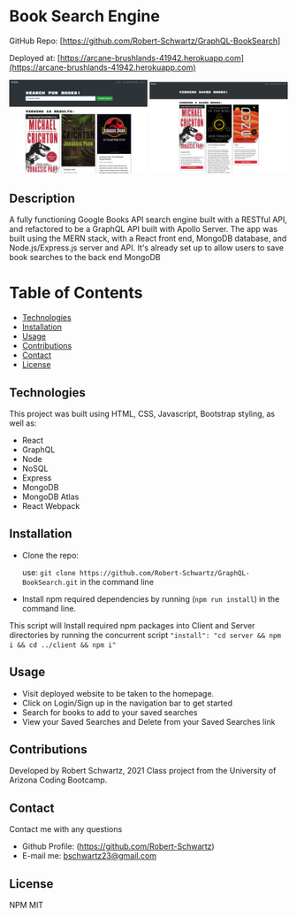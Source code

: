 # Book Search Engine

GitHub Repo: [https://github.com/Robert-Schwartz/GraphQL-BookSearch] <br>

Deployed at: [https://arcane-brushlands-41942.herokuapp.com](https://arcane-brushlands-41942.herokuapp.com) <br>

<img src="preview1.png" alt="previewSearch" width="250"/>   <img src="preview2.png" alt="previewSaved" width="250"/>

## Description

A fully functioning Google Books API search engine built with a RESTful API, and refactored to be a GraphQL API built with Apollo Server. The app was built using the MERN stack, with a React front end, MongoDB database, and Node.js/Express.js server and API. It's already set up to allow users to save book searches to the back end MongoDB

# Table of Contents

- [Technologies](#Technologies)
- [Installation](#Installation)
- [Usage](#usage)
- [Contributions](#Contributions)
- [Contact](#Contact)
- [License](#license)

## Technologies

This project was built using HTML, CSS, Javascript, Bootstrap styling, as well as:

- React
- GraphQL
- Node
- NoSQL
- Express
- MongoDB
- MongoDB Atlas
- React Webpack

## Installation

- Clone the repo:

  use: `git clone https://github.com/Robert-Schwartz/GraphQL-BookSearch.git` in the command line

- Install npm required dependencies by running (`npm run install`) in the command line.

This script will Install required npm packages into Client and Server directories by running the concurrent script `"install": "cd server && npm i && cd ../client && npm i"`

## Usage

- Visit deployed website to be taken to the homepage.
- Click on Login/Sign up in the navigation bar to get started
- Search for books to add to your saved searches
- View your Saved Searches and Delete from your Saved Searches link

## Contributions

Developed by Robert Schwartz, 2021
Class project from the University of Arizona Coding Bootcamp.

## Contact

Contact me with any questions

- Github Profile: (https://github.com/Robert-Schwartz)
- E-mail me: bschwartz23@gmail.com

## License

NPM MIT

